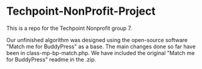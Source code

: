 # Techpoint-NonProfit-Project
This is a repo for the Techpoint Nonprofit group 7.

Our unfinished algorithm was designed using the open-source software "Match me for BuddyPress" as a base. The main changes done so far have been in class-mp-bp-match.php. We have included the original "Match me for BuddyPress" readme in the .zip.

